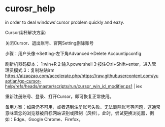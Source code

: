 # curosr_help
in order to deal windows'cursor problem quickly and eazy.

Cursor续杯解决方案:

关闭Cursor、退出账号、官网Setting删除账号

步骤：用户头像->Setting-左下角Advanced->Delete Accountipconfig 

刷新机器码脚本：
1:win+R
2:输入powershell
3:按住Ctrl+Shift+enter，进入管理员模式
3：复制粘贴irm https://aizaozao.com/accelerate.php/https://raw.githubusercontent.com/yuaotian/go-cursor-help/refs/heads/master/scripts/run/cursor_win_id_modifier.ps1 | iex

重新注册账号、登录、打开Cursor，即可恢复正常使用。

备用方案：如果仍不可用，或者遇到注册账号失败、无法删除账号等问题，这通常意味着您的浏览器被目标网站识别或限制（风控）。此时，尝试更换浏览器，例如：Edge、Google Chrome、Firefox。
